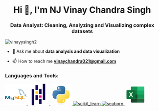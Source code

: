 <h1 align="center">Hi 👋, I'm NJ Vinay Chandra Singh</h1>
<h3 align="center">Data Analyst: Cleaning, Analyzing and Visualizing complex datasets</h3>

<p align="left"> <img src="https://komarev.com/ghpvc/?username=vinayysingh2&label=Profile%20views&color=0e75b6&style=flat" alt="vinayysingh2" /> </p>

- 💬 Ask me about **data analysis and data visualization**

- 📫 How to reach me **vinaychandra021@gmail.com**

<h3 align="left">Languages and Tools:</h3>
<p align="left"> <a href="https://www.mysql.com/" target="_blank" rel="noreferrer"> <img src="https://raw.githubusercontent.com/devicons/devicon/master/icons/mysql/mysql-original-wordmark.svg" alt="mysql" width="70" height="70"/> </a> <a href="https://pandas.pydata.org/" target="_blank" rel="noreferrer"> <img src="https://raw.githubusercontent.com/devicons/devicon/2ae2a900d2f041da66e950e4d48052658d850630/icons/pandas/pandas-original.svg" alt="pandas" width="70" height="70"/> </a> <a href="https://www.python.org" target="_blank" rel="noreferrer"> <img src="https://raw.githubusercontent.com/devicons/devicon/master/icons/python/python-original.svg" alt="python" width="70" height="70"/> </a> <a href="https://scikit-learn.org/" target="_blank" rel="noreferrer"> <img src="https://upload.wikimedia.org/wikipedia/commons/0/05/Scikit_learn_logo_small.svg" alt="scikit_learn" width="70" height="70"/> </a> <a href="https://seaborn.pydata.org/" target="_blank" rel="noreferrer"> <img src="https://seaborn.pydata.org/_images/logo-mark-lightbg.svg" alt="seaborn" width="70" height="70"/> </a>
<a href="https://www.microsoft.com/en-us/microsoft-365/excel" target="_blank" rel="noreferrer">
    <svg xmlns="http://www.w3.org/2000/svg"  viewBox="0 0 48 48" width="70px" height="70px">
      <path fill="#169154" d="M29,6H15.744C14.781,6,14,6.781,14,7.744v7.259h15V6z"/>
      <path fill="#18482a" d="M14,33.054v7.202C14,41.219,14.781,42,15.743,42H29v-8.946H14z"/>
      <path fill="#0c8045" d="M14 15.003H29V24.005000000000003H14z"/>
      <path fill="#17472a" d="M14 24.005H29V33.055H14z"/>
      <g>
        <path fill="#29c27f" d="M42.256,6H29v9.003h15V7.744C44,6.781,43.219,6,42.256,6z"/>
        <path fill="#27663f" d="M29,33.054V42h13.257C43.219,42,44,41.219,44,40.257v-7.202H29z"/>
        <path fill="#19ac65" d="M29 15.003H44V24.005000000000003H29z"/>
        <path fill="#129652" d="M29 24.005H44V33.055H29z"/>
      </g>
      <path fill="#0c7238" d="M22.319,34H5.681C4.753,34,4,33.247,4,32.319V15.681C4,14.753,4.753,14,5.681,14h16.638 C23.247,14,24,14.753,24,15.681v16.638C24,33.247,23.247,34,22.319,34z"/>
      <path fill="#fff" d="M9.807 19L12.193 19 14.129 22.754 16.175 19 18.404 19 15.333 24 18.474 29 16.123 29 14.013 25.07 11.912 29 9.526 29 12.719 23.982z"/>
    </svg>
  </a>

</p>




